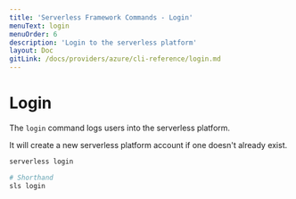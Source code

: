 ```yaml
---
title: 'Serverless Framework Commands - Login'
menuText: login
menuOrder: 6
description: 'Login to the serverless platform'
layout: Doc
gitLink: /docs/providers/azure/cli-reference/login.md
---
```


# Login

The `login` command logs users into the serverless platform.

It will create a new serverless platform account if one doesn't already exist.

```bash
serverless login

# Shorthand
sls login
```
